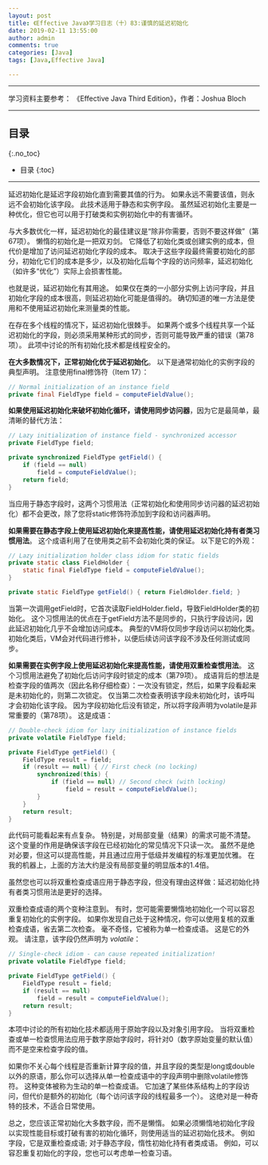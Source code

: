 ```yaml
---
layout: post
title: 《Effective Java》学习日志（十）83:谨慎的延迟初始化
date: 2019-02-11 13:55:00
author: admin
comments: true
categories: [Java]
tags: [Java,Effective Java]

---
```




<!-- more -->

------

学习资料主要参考： 《Effective Java Third Edition》，作者：Joshua Bloch

------

## 目录
{:.no_toc}

* 目录
{:toc}
------

延迟初始化是延迟字段初始化直到需要其值的行为。 如果永远不需要该值，则永远不会初始化该字段。 此技术适用于静态和实例字段。 虽然延迟初始化主要是一种优化，但它也可以用于打破类和实例初始化中的有害循环。 

与大多数优化一样，延迟初始化的最佳建议是“除非你需要，否则不要这样做”（第67项）。 懒惰的初始化是一把双刃剑。 它降低了初始化类或创建实例的成本，但代价是增加了访问延迟初始化字段的成本。 取决于这些字段最终需要初始化的部分，初始化它们的成本是多少，以及初始化后每个字段的访问频率，延迟初始化（如许多“优化”）实际上会损害性能。

也就是说，延迟初始化有其用途。 如果仅在类的一小部分实例上访问字段，并且初始化字段的成本很高，则延迟初始化可能是值得的。 确切知道的唯一方法是使用和不使用延迟初始化来测量类的性能。

在存在多个线程的情况下，延迟初始化很棘手。 如果两个或多个线程共享一个延迟初始化的字段，则必须采用某种形式的同步，否则可能导致严重的错误（第78项）。 此项中讨论的所有初始化技术都是线程安全的。

**在大多数情况下，正常初始化优于延迟初始化**。 以下是通常初始化的实例字段的典型声明。 注意使用final修饰符（Item 17）：

```java
// Normal initialization of an instance field
private final FieldType field = computeFieldValue();
```

**如果使用延迟初始化来破坏初始化循环，请使用同步访问器**，因为它是最简单，最清晰的替代方法：

```java
// Lazy initialization of instance field - synchronized accessor
private FieldType field;

private synchronized FieldType getField() {
    if (field == null)
    	field = computeFieldValue();
    return field;
}
```

当应用于静态字段时，这两个习惯用法（正常初始化和使用同步访问器的延迟初始化）都不会更改，除了您将static修饰符添加到字段和访问器声明。

**如果需要在静态字段上使用延迟初始化来提高性能，请使用延迟初始化持有者类习惯用法**。 这个成语利用了在使用类之前不会初始化类的保证。 以下是它的外观：

```java
// Lazy initialization holder class idiom for static fields
private static class FieldHolder {
	static final FieldType field = computeFieldValue();
}

private static FieldType getField() { return FieldHolder.field; }
```

当第一次调用getField时，它首次读取FieldHolder.field，导致FieldHolder类的初始化。 这个习惯用法的优点在于getField方法不是同步的，只执行字段访问，因此延迟初始化几乎不会增加访问成本。 典型的VM将仅同步字段访问以初始化类。 初始化类后，VM会对代码进行修补，以便后续访问该字段不涉及任何测试或同步。

**如果需要在实例字段上使用延迟初始化来提高性能，请使用双重检查惯用法**。 这个习惯用法避免了初始化后访问字段时锁定的成本（第79项）。 成语背后的想法是检查字段的值两次（因此名称仔细检查）：一次没有锁定，然后，如果字段看起来是未初始化的，则第二次锁定。 仅当第二次检查表明该字段未初始化时，该呼叫才会初始化该字段。 因为字段初始化后没有锁定，所以将字段声明为volatile是非常重要的（第78项）。 这是成语：

```java
// Double-check idiom for lazy initialization of instance fields
private volatile FieldType field;

private FieldType getField() {
    FieldType result = field;
    if (result == null) { // First check (no locking)
        synchronized(this) {
            if (field == null) // Second check (with locking)
            	field = result = computeFieldValue();
        }
    }
    return result;
}
```

此代码可能看起来有点复杂。 特别是，对局部变量（结果）的需求可能不清楚。 这个变量的作用是确保该字段在已经初始化的常见情况下只读一次。 虽然不是绝对必要，但这可以提高性能，并且通过应用于低级并发编程的标准更加优雅。 在我的机器上，上面的方法大约是没有局部变量的明显版本的1.4倍。

虽然您也可以将双重检查成语应用于静态字段，但没有理由这样做：延迟初始化持有者类习惯用法是更好的选择。

双重检查成语的两个变种注意到。 有时，您可能需要懒惰地初始化一个可以容忍重复初始化的实例字段。 如果你发现自己处于这种情况，你可以使用复核的双重检查成语，省去第二次检查。 毫不奇怪，它被称为单一检查成语。 这是它的外观。 请注意，该字段仍然声明为 *volatile*：

```java
// Single-check idiom - can cause repeated initialization!
private volatile FieldType field;

private FieldType getField() {
    FieldType result = field;
    if (result == null)
        field = result = computeFieldValue();
    return result;
}
```

本项中讨论的所有初始化技术都适用于原始字段以及对象引用字段。 当将双重检查或单一检查惯用法应用于数字原始字段时，将针对0（数字原始变量的默认值）而不是空来检查字段的值。

如果你不关心每个线程是否重新计算字段的值，并且字段的类型是long或double以外的原语，那么你可以选择从单一检查成语中的字段声明中删除volatile修饰符。 这种变体被称为生动的单一检查成语。 它加速了某些体系结构上的字段访问，但代价是额外的初始化（每个访问该字段的线程最多一个）。 这绝对是一种奇特的技术，不适合日常使用。

总之，您应该正常初始化大多数字段，而不是懒惰。 如果必须懒惰地初始化字段以实现性能目标或打破有害的初始化循环，则使用适当的延迟初始化技术。 例如字段，它是双重检查成语; 对于静态字段，惰性初始化持有者类成语。 例如，可以容忍重复初始化的字段，您也可以考虑单一检查习语。
